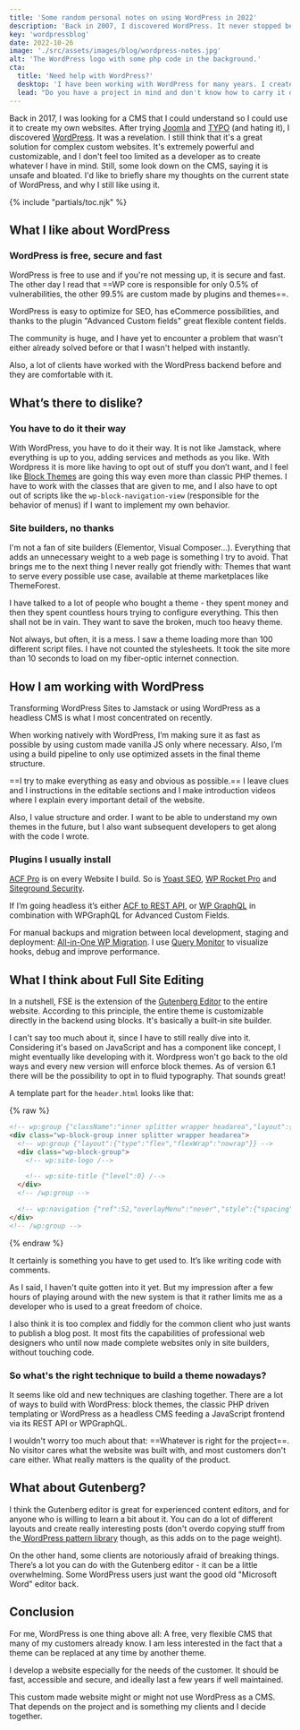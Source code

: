```yaml
---
title: 'Some random personal notes on using WordPress in 2022'
description: 'Back in 2007, I discovered WordPress. It never stopped being a great solution for complex custom websites, which is why I am still using it, 15 years later.'
key: 'wordpressblog'
date: 2022-10-26
image: './src/assets/images/blog/wordpress-notes.jpg'
alt: 'The WordPress logo with some php code in the background.'
cta:
  title: 'Need help with WordPress?'
  desktop: 'I have been working with WordPress for many years. I create custom WordPress Themes that are really fast and secure.'
  lead: "Do you have a project in mind and don't know how to carry it out? Let's talk about it! Send me a mail at [hola@lenesaile.com](mailto:hola@lenesaile.com) and tell me about your ideas."
---
```


Back in 2017, I was looking for a CMS that I could understand so I could use it to create my own websites. After trying [Joomla](https://www.joomla.org/) and [TYPO](https://typo3.org/) (and hating it), I discovered [WordPress](https://wordpress.org/). It was a revelation. I still think that it's a great solution for complex custom websites. It's extremely powerful and customizable, and I don't feel too limited as a developer as to create whatever I have in mind. Still, some look down on the CMS, saying it is unsafe and bloated. I'd like to briefly share my thoughts on the current state of WordPress, and why I still like using it.

{% include "partials/toc.njk" %}

## What I like about WordPress

### WordPress is free, secure and fast

WordPress is free to use and if you're not messing up, it is secure and fast. The other day I read that ==WP core is responsible for only 0.5% of vulnerabilities, the other 99.5% are custom made by plugins and themes==.

WordPress is easy to optimize for SEO, has eCommerce possibilities, and thanks to the plugin "Advanced Custom fields" great flexible content fields.

The community is huge, and I have yet to encounter a problem that wasn't either already solved before or that I wasn't helped with instantly.

Also, a lot of clients have worked with the WordPress backend before and they are comfortable with it.

## What’s there to dislike?

### You have to do it their way

With WordPress, you have to do it their way. It is not like Jamstack, where everything is up to you, adding services and methods as you like. With Wordpress it is more like having to opt out of stuff you don’t want, and I feel like [Block Themes](https://developer.wordpress.org/block-editor/how-to-guides/themes/block-theme-overview/) are going this way even more than classic PHP themes. I have to work with the classes that are given to me, and I also have to opt out of scripts like the <code>wp-block-navigation-view</code> (responsible for the behavior of menus) if I want to implement my own behavior.

### Site builders, no thanks

I'm not a fan of site builders (Elementor, Visual Composer...). Everything that adds an unnecessary weight to a web page is something I try to avoid. That brings me to the next thing I never really got friendly with: Themes that want to serve every possible use case, available at theme marketplaces like ThemeForest.

I have talked to a lot of people who bought a theme - they spent money and then they spent countless hours trying to configure everything. This then shall not be in vain. They want to save the broken, much too heavy theme.

Not always, but often, it is a mess. I saw a theme loading more than 100 different script files. I have not counted the stylesheets. It took the site more than 10 seconds to load on my fiber-optic internet connection.

## How I am working with WordPress

Transforming WordPress Sites to Jamstack or using WordPress as a headless CMS is what I most concentrated on recently.

When working natively with WordPress, I’m making sure it as fast as possible by using custom made vanilla JS only where necessary. Also, I’m using a build pipeline to only use optimized assets in the final theme structure.

==I try to make everything as easy and obvious as possible.== I leave clues and I instructions in the editable sections and I make introduction videos where I explain every important detail of the website.

Also, I value structure and order. I want to be able to understand my own themes in the future, but I also want subsequent developers to get along with the code I wrote.

### Plugins I usually install

[ACF Pro](https://www.advancedcustomfields.com/pro/) is on every Website I build. So is [Yoast SEO](https://yoast.com/wordpress/plugins/seo/), [WP Rocket Pro](https://wp-rocket.me/es/) and [Siteground Security](https://www.siteground.com/blog/sg-security/).

If I’m going headless it’s either [ACF to REST API](https://wordpress.org/plugins/acf-to-rest-api/), or [WP GraphQL](https://www.wpgraphql.com/) in combination with WPGraphQL for Advanced Custom Fields.

For manual backups and migration between local development, staging and deployment: [All-in-One WP Migration](https://wordpress.org/plugins/all-in-one-wp-migration/). I use [Query Monitor](https://es.wordpress.org/plugins/query-monitor/) to visualize hooks, debug and improve performance.

## What I think about Full Site Editing

In a nutshell, FSE is the extension of the [Gutenberg Editor](https://wordpress.org/gutenberg/) to the entire website. According to this principle, the entire theme is customizable directly in the backend using blocks. It's basically a built-in site builder.

I can't say too much about it, since I have to still really dive into it. Considering it's based on JavaScript and has a component like concept, I might eventually like developing with it. Wordpress won't go back to the old ways and every new version will enforce block themes. As of version 6.1 there will be the possibility to opt in to fluid typography. That sounds great!

A template part for the <code>header.html</code> looks like that:

{% raw %}

```html
<!-- wp:group {"className":"inner splitter wrapper headarea","layout":{"type":"flex","flexWrap":"nowrap"}} -->
<div class="wp-block-group inner splitter wrapper headarea">
  <!-- wp:group {"layout":{"type":"flex","flexWrap":"nowrap"}} -->
  <div class="wp-block-group">
    <!-- wp:site-logo /-->

    <!-- wp:site-title {"level":0} /-->
  </div>
  <!-- /wp:group -->

  <!-- wp:navigation {"ref":52,"overlayMenu":"never","style":{"spacing":{"blockGap":"0rem"}}} /-->
</div>
<!-- /wp:group -->
```

{% endraw %}

It certainly is something you have to get used to. It’s like writing code with comments.

As I said, I haven't quite gotten into it yet. But my impression after a few hours of playing around with the new system is that it rather limits me as a developer who is used to a great freedom of choice.

I also think it is too complex and fiddly for the common client who just wants to publish a blog post. It most fits the capabilities of professional web designers who until now made complete websites only in site builders, without touching code.

### So what's the right technique to build a theme nowadays?

It seems like old and new techniques are clashing together. There are a lot of ways to build with WordPress: block themes, the classic PHP driven templating or WordPress as a headless CMS feeding a JavaScript frontend via its REST API or WPGraphQL.

I wouldn't worry too much about that: ==Whatever is right for the project==. No visitor cares what the website was built with, and most customers don't care either. What really matters is the quality of the product.

## What about Gutenberg?

I think the Gutenberg editor is great for experienced content editors, and for anyone who is willing to learn a bit about it. You can do a lot of different layouts and create really interesting posts (don't overdo copying stuff from the[ WordPress pattern library](https://wordpress.org/patterns/) though, as this adds on to the page weight).

On the other hand, some clients are notoriously afraid of breaking things. There’s a lot you can do with the Gutenberg editor - it can be a little overwhelming. Some WordPress users just want the good old "Microsoft Word" editor back.

## Conclusion

For me, WordPress is one thing above all: A free, very flexible CMS that many of my customers already know. I am less interested in the fact that a theme can be replaced at any time by another theme.

I develop a website especially for the needs of the customer. It should be fast, accessible and secure, and ideally last a few years if well maintained.

This custom made website might or might not use WordPress as a CMS. That depends on the project and is something my clients and I decide together.
